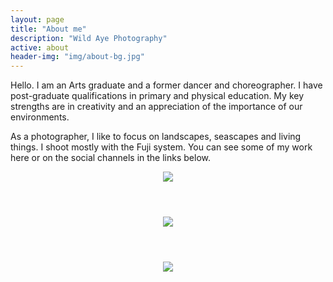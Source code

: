 ```yaml
---
layout: page
title: "About me"
description: "Wild Aye Photography"
active: about
header-img: "img/about-bg.jpg"
---
```


<!-- <img src="{{ site.baseurl }}/img/nat-geo-ce-1.png" style="float:left; margin: 0 5px 0 0;" /> -->
Hello. I am an Arts graduate and a former dancer and choreographer. I have post-graduate qualifications in primary and physical education. My key strengths are in creativity and an appreciation of the importance of our environments.

As a photographer, I like to focus on landscapes, seascapes and living things. I shoot mostly with the Fuji system. You can see some of my work here or on the social channels in the links below.

<div class="gallery masonry-gallery">
    <figure class="gallery-item">
        <header class='gallery-icon'>
        <a href="https://www.naturefirstphotography.org/" target="_blank">
        <img src="{{ site.baseurl }}/img/nature-first-logo.png">
        </a>
        </header>	
    </figure>
    <figure class="gallery-item">
        <header class='gallery-icon'>
        <a href="https://rps.org/portfolio/29823/Kara-Hood" target="_blank">
        <img src="{{ site.baseurl }}/img/RPS_LRPS_RGB.png">
        </a>
        </header>	
    </figure>
    <figure class="gallery-item">
        <header class='gallery-icon'>
        <a href="https://www.nationalgeographic.com/" target="_blank">
        <img src="{{ site.baseurl }}/img/nat-geo-ce-2.jpg">
        </a>
        </header>	
    </figure>
</div>

<!-- jQuery -->    
<script type="text/javascript" src="//ajax.googleapis.com/ajax/libs/jquery/2.1.1/jquery.min.js"></script>
<!-- include Masonry -->
<script src="{{ site.baseurl }}/js/isotope.pkgd.min.js"></script> 
<!-- include custom script -->
<script src="{{ site.baseurl }}/js/scripts.js"></script>

